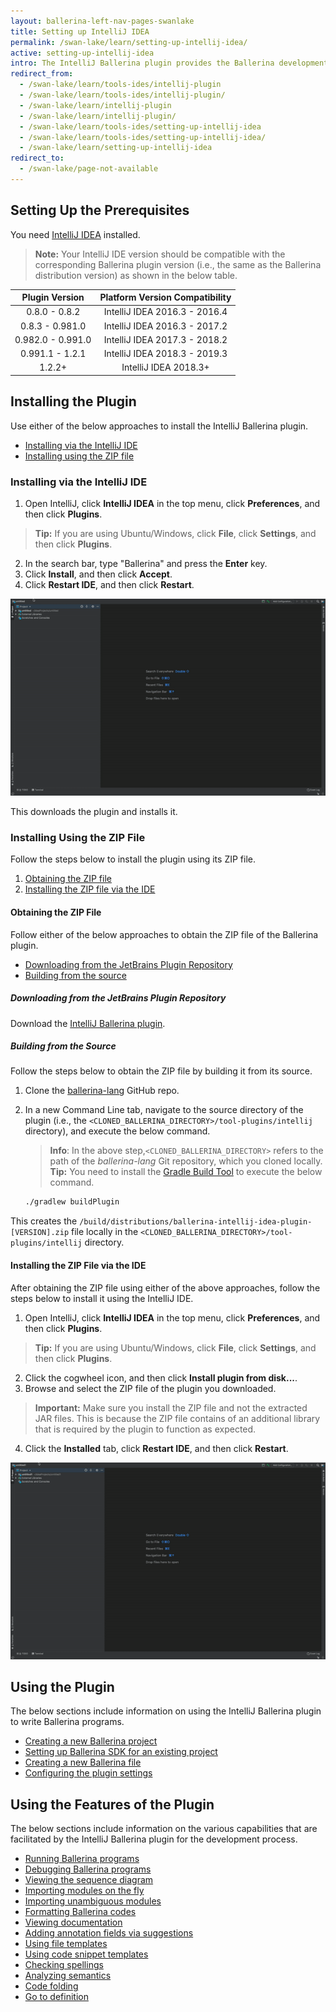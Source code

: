 ```yaml
---
layout: ballerina-left-nav-pages-swanlake
title: Setting up IntelliJ IDEA
permalink: /swan-lake/learn/setting-up-intellij-idea/
active: setting-up-intellij-idea
intro: The IntelliJ Ballerina plugin provides the Ballerina development capabilities in IntelliJ IDEA. The below sections include instructions on how to download, install, and use the features of the IntelliJ plugin.
redirect_from:
  - /swan-lake/learn/tools-ides/intellij-plugin
  - /swan-lake/learn/tools-ides/intellij-plugin/
  - /swan-lake/learn/intellij-plugin
  - /swan-lake/learn/intellij-plugin/
  - /swan-lake/learn/tools-ides/setting-up-intellij-idea
  - /swan-lake/learn/tools-ides/setting-up-intellij-idea/
  - /swan-lake/learn/setting-up-intellij-idea
redirect_to:
  - /swan-lake/page-not-available
---
```


## Setting Up the Prerequisites

You need [IntelliJ IDEA](https://www.jetbrains.com/idea/download/) installed.

>**Note:** Your IntelliJ IDE version should be compatible with the corresponding Ballerina plugin version (i.e., the same as the Ballerina distribution version) as shown in the below table.

**Plugin Version**|**Platform Version Compatibility**
:-----:|:-----:
0.8.0 - 0.8.2|IntelliJ IDEA 2016.3 - 2016.4
0.8.3 - 0.981.0|IntelliJ IDEA 2016.3 - 2017.2
0.982.0 - 0.991.0|IntelliJ IDEA 2017.3 - 2018.2
0.991.1 - 1.2.1 | IntelliJ IDEA 2018.3 - 2019.3
1.2.2+ | IntelliJ IDEA 2018.3+

## Installing the Plugin

Use either of the below approaches to install the IntelliJ Ballerina plugin.

- [Installing via the IntelliJ IDE](#installing-via-the-intellij-ide)
- [Installing using the ZIP file](#installing-using-the-zip-file)

### Installing via the IntelliJ IDE

1. Open IntelliJ, click **IntelliJ IDEA** in the top menu, click **Preferences**, and then click **Plugins**. 
> **Tip:** If you are using Ubuntu/Windows, click **File**, click **Settings**, and then click **Plugins**.
2. In the search bar, type "Ballerina" and press the **Enter** key. 
3. Click **Install**, and then click **Accept**.
4. Click **Restart IDE**, and then click **Restart**.

![Install the plugin via IntelliJ IDEA](/swan-lake/learn/images/install-plugin-via-intellij.gif)

This downloads the plugin and installs it.

### Installing Using the ZIP File

Follow the steps below to install the plugin using its ZIP file.

1. [Obtaining the ZIP file](#obtaining-the-zip-file)
2. [Installing the ZIP file via the IDE](#installing-the-zip-file-via-the-ide)

#### Obtaining the ZIP File

Follow either of the below approaches to obtain the ZIP file of the Ballerina plugin.

- [Downloading from the JetBrains Plugin Repository](#downloading-from-the-jetbrains-plugin-repository)
- [Building from the source](#building-from-the-source)

##### Downloading from the JetBrains Plugin Repository

Download the [IntelliJ Ballerina plugin](https://plugins.jetbrains.com/plugin/9520-ballerina).


##### Building from the Source

Follow the steps below to obtain the ZIP file by building it from its source.

1. Clone the [ballerina-lang](https://github.com/ballerina-platform/ballerina-lang) GitHub repo.
2. In a new Command Line tab, navigate to the source directory of the plugin (i.e., the `<CLONED_BALLERINA_DIRECTORY>/tool-plugins/intellij` directory), and execute the below command.
    > **Info**: In the above step,`<CLONED_BALLERINA_DIRECTORY>` refers to the path of the *ballerina-lang* Git repository, which you cloned locally. 
    > **Tip:** You need to install the [Gradle Build Tool](https://gradle.org/) to execute the below command.

    ```bash
    ./gradlew buildPlugin
    ```

This creates the `/build/distributions/ballerina-intellij-idea-plugin-[VERSION].zip` file locally in the `<CLONED_BALLERINA_DIRECTORY>/tool-plugins/intellij` directory.

#### Installing the ZIP File via the IDE

After obtaining the ZIP file using either of the above approaches, follow the steps below to install it using the IntelliJ IDE.


1. Open IntelliJ, click **IntelliJ IDEA** in the top menu, click **Preferences**, and then click **Plugins**. 
> **Tip:** If you are using Ubuntu/Windows, click **File**, click **Settings**, and then click **Plugins**.
2. Click the cogwheel icon, and then click **Install plugin from disk...**.
3. Browse and select the ZIP file of the plugin you downloaded.
> **Important:** Make sure you install the ZIP file and not the extracted JAR files. This is because the ZIP file contains of an additional library that is required by the plugin to function as expected.
4. Click the **Installed** tab, click **Restart IDE**, and then click **Restart**.

![Install using the Preferences option of the IDE.](/swan-lake/learn/images/install-via-editor-preferences.gif)

## Using the Plugin

The below sections include information on using the IntelliJ Ballerina plugin to write Ballerina programs.

- [Creating a new Ballerina project](/swan-lake/learn/intellij-plugin/using-the-intellij-plugin#creating-a-new-ballerina-project)
- [Setting up Ballerina SDK for an existing project](/swan-lake/learn/intellij-plugin/using-the-intellij-plugin#setting-up-ballerina-sdk-for-an-existing-project)
- [Creating a new Ballerina file](/swan-lake/learn/intellij-plugin/using-the-intellij-plugin#creating-a-new-ballerina-file)
- [Configuring the plugin settings](/swan-lake/learn/intellij-plugin/using-the-intellij-plugin#configuring-the-plugin-settings)

## Using the Features of the Plugin

The below sections include information on the various capabilities that are facilitated by the IntelliJ Ballerina plugin for the development process.

- [Running Ballerina programs](/swan-lake/learn/intellij-plugin/using-intellij-plugin-features#running-ballerina-programs)
- [Debugging Ballerina programs](/swan-lake/learn/intellij-plugin/using-intellij-plugin-features#debugging-ballerina-programs)
- [Viewing the sequence diagram](/swan-lake/learn/intellij-plugin/using-intellij-plugin-features#viewing-the-sequence-diagram)
- [Importing modules on the fly](/swan-lake/learn/intellij-plugin/using-intellij-plugin-features#importing-modules-on-the-fly)
- [Importing unambiguous modules](/swan-lake/learn/intellij-plugin/using-intellij-plugin-features#importing-unambiguous-modules)
- [Formatting Ballerina codes](/swan-lake/learn/intellij-plugin/using-intellij-plugin-features#formatting-ballerina-codes)
- [Viewing documentation](/swan-lake/learn/intellij-plugin/using-intellij-plugin-features#viewing-documentation)
- [Adding annotation fields via suggestions](/swan-lake/learn/intellij-plugin/using-intellij-plugin-features#adding-annotation-fields-via-suggestions)
- [Using file templates](/swan-lake/learn/intellij-plugin/using-intellij-plugin-features#using-file-templates)
- [Using code snippet templates](/swan-lake/learn/intellij-plugin/using-intellij-plugin-features#using-code-snippet-templates)
- [Checking spellings](/swan-lake/learn/intellij-plugin/using-intellij-plugin-features#checking-spellings)
- [Analyzing semantics](/swan-lake/learn/intellij-plugin/using-intellij-plugin-features#analyzing-semantics)
- [Code folding](/swan-lake/learn/intellij-plugin/using-intellij-plugin-features#code-folding)
- [Go to definition](/swan-lake/learn/intellij-plugin/using-intellij-plugin-features#go-to-definition)
